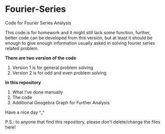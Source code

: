 # Fourier-Series
Code for Fourier Series Analysis

This code is for homework and it might still lack some function, further, better code can be developed from this version, but at least it should be enough to give enough information usually asked in solving fourier series related problem.

**There are two version of the code**
1. Version 1 is for general problem solving
2. Version 2 is for odd and even problem solving

**In this repository**
1. What I've done manually
2. The code
3. Additional Geogebra Graph for Further Analysis

Have a nice day ^_^

P.S.: to anyone that find this repository, please don't delete/change the files here!
